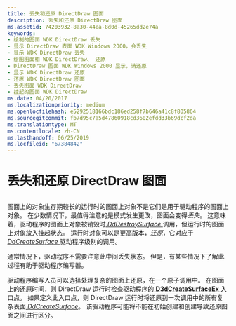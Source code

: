 ```yaml
---
title: 丢失和还原 DirectDraw 图面
description: 丢失和还原 DirectDraw 图面
ms.assetid: 74203932-8a30-44ea-8d0d-45265dd2e74a
keywords:
- 绘制的图面 WDK DirectDraw 丢失
- 显示 DirectDraw 表面 WDK Windows 2000，会丢失
- 显示 WDK DirectDraw 丢失
- 绘图图面相 WDK DirectDraw、 还原
- DirectDraw 图面 WDK Windows 2000 显示，请还原
- 显示 WDK DirectDraw 还原
- 还原 WDK DirectDraw 图面
- 丢失图面 WDK DirectDraw
- 挂起的图面 WDK DirectDraw
ms.date: 04/20/2017
ms.localizationpriority: medium
ms.openlocfilehash: e5292518166bdc186ed258f7b646a41c8f805864
ms.sourcegitcommit: fb7d95c7a5d47860918cd3602efdd33b69dcf2da
ms.translationtype: MT
ms.contentlocale: zh-CN
ms.lasthandoff: 06/25/2019
ms.locfileid: "67384842"
---
```

# <a name="losing-and-restoring-directdraw-surfaces"></a>丢失和还原 DirectDraw 图面


## <span id="ddk_losing_and_restoring_directdraw_surfaces_gg"></span><span id="DDK_LOSING_AND_RESTORING_DIRECTDRAW_SURFACES_GG"></span>


图面上的对象生存期较长的运行时的图面上对象不是它们是用于驱动程序的图面上对象。 在少数情况下，最值得注意的是模式发生更改，图面会变得*丢失*。 这意味着，驱动程序的图面上对象被销毁时[ *DdDestroySurface* ](https://docs.microsoft.com/windows/desktop/api/ddrawint/nc-ddrawint-pdd_surfcb_destroysurface)调用，但运行时的图面上对象放入挂起状态。 运行时对象可以是更高版本，*还原*，它对应于[ *DdCreateSurface* ](https://docs.microsoft.com/previous-versions/windows/hardware/drivers/ff549263(v=vs.85))驱动程序级别的调用。

通常情况下，驱动程序不需要注意此中间丢失状态。 但是，有某些情况下了解此过程有助于驱动程序编写器。

驱动程序编写人员可以选择处理复杂的图面上还原，在一个原子调用中。 在图面上的还原时间，则 DirectDraw 运行时检查驱动程序的[ **D3dCreateSurfaceEx** ](https://docs.microsoft.com/windows/desktop/api/ddrawint/nc-ddrawint-pdd_createsurfaceex)入口点。 如果定义此入口点，则 DirectDraw 运行时将还原到一次调用中的所有复杂表面[ *DdCreateSurface*](https://docs.microsoft.com/previous-versions/windows/hardware/drivers/ff549263(v=vs.85))。 该驱动程序可能将不能在初始创建和创建导致还原图面之间进行区分。

 

 





